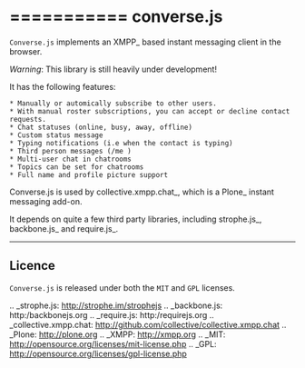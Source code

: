 ===========
converse.js
===========

``Converse.js`` implements an XMPP_ based instant messaging client in the browser.

*Warning*: This library is still heavily under development!

It has the following features:

    * Manually or automically subscribe to other users. 
    * With manual roster subscriptions, you can accept or decline contact requests.
    * Chat statuses (online, busy, away, offline)
    * Custom status message
    * Typing notifications (i.e when the contact is typing)
    * Third person messages (/me )
    * Multi-user chat in chatrooms
    * Topics can be set for chatrooms
    * Full name and profile picture support 

Converse.js is used by collective.xmpp.chat_, which is a Plone_ instant
messaging add-on.

It depends on quite a few third party libraries, including strophe.js_,
backbone.js_ and require.js_.

-------
Licence
-------

``Converse.js`` is released under both the ``MIT`` and ``GPL`` licenses.

.. _strophe.js: http://strophe.im/strophejs
.. _backbone.js: http:/backbonejs.org
.. _require.js: http:/requirejs.org
.. _collective.xmpp.chat: http://github.com/collective/collective.xmpp.chat
.. _Plone: http://plone.org
.. _XMPP: http://xmpp.org
.. _MIT: http://opensource.org/licenses/mit-license.php
.. _GPL: http://opensource.org/licenses/gpl-license.php



